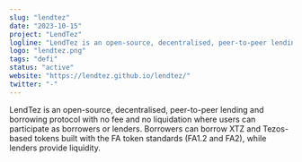 ```yaml
---
slug: "lendtez"
date: "2023-10-15"
project: "LendTez"
logline: "LendTez is an open-source, decentralised, peer-to-peer lending and borrowing protocol."
logo: "lendtez.png"
tags: "defi"
status: "active"
website: "https://lendtez.github.io/lendtez/"
twitter: "-"
---
```


LendTez is an open-source, decentralised, peer-to-peer lending and borrowing protocol with no fee and no liquidation where users can participate as borrowers or lenders. Borrowers can borrow XTZ and Tezos-based tokens built with the FA token standards (FA1.2 and FA2), while lenders provide liquidity.
